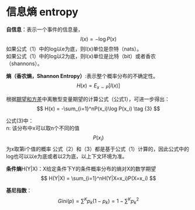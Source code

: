 # 信息熵 entropy

**自信息**：表示一个事件的信息量，
$$
I(x) = -\log P(x) \tag {1}
$$
如果公式（1）中的log以e为底，则I(x)单位是奈特（nats）。  
如果公式（1）中的log以2为底，则I(x)单位是比特（bit）或者香农（shannons）。  

**熵（香农熵，Shannon Entropy）**:表示整个概率分布的不确定性。  
$$
H(x) = E_{x\sim P}[I(x)] \tag {2}
$$

根据[期望和方差](https://windmising.gitbook.io/mathematics-basic-for-ml/gai-shuai-lun/expectation_variance)中离散型变量期望的计算公式（公式1），可进一步得出：  
$$
H(x) = -\sum_{i=1}^nP(x_i)\log P(x_i) \tag {3}
$$

公式(3)中：  
n: 该分布中x可以取n个不同的值  
$$P(x_i)$$为x取第i个值的概率
公式（2）和（3）都是基于公式（1）计算的，因此公式中的log也可以以e为底或者以2为底，以上下文环境为准。  

**条件熵**H(Y|X)：X给定条件下Y的条件概率分布的熵对X的数学期望  
$$
H(Y|X) = \sum_{i=1}^nH(Y|X=x_i)P(X=x_i)
$$

**基尼指数**：  
$$
Gini(p) = \sum^K p_k(1-p_k) = 1 - \sum^Kp_k^2
$$